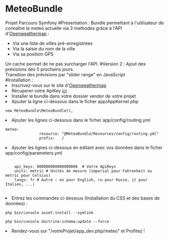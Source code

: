 # MeteoBundle
Projet Parcours Symfony
#Présentation :
Bundle permettant à l'utilisateur de connaître la meteo actuelle via 3 methodes grâce à l'API d'<a href="http://openweathermap.org/">Openweathermap</a> :
<ul>
<li>Via une liste de villes pré-enregistrées</li>
<li>Via la saisie du nom de la ville</li>
<li>Via sa position GPS</li>
</ul>
Un cache permet de ne pas surcharger l'API.
#Version 2 :
Ajout des prévisions des 5 prochains jours.<br>
Transition des prévisions par "slider range" en JavaScript<br>
#Installation :
<li>Inscrivez-vous sur le site d'<a href="http://openweathermap.org/">Openweathermap</a></li>
<li>Récuperer votre ApiKey <a href="https://home.openweathermap.org/api_keys">ici</a></li>
<li>Installer le bundle dans votre dossier vendor de votre projet</li>
<li>Ajouter la ligne ci-dessous dans le ficher app/AppKernel.php</li>
<pre><code>new MeteoBundle\MeteoBundle(),</code></pre>
<li>Ajouter les lignes ci-dessous dans le ficher app/config/routing.yml</li>
<pre><code>meteo:
               resource: "@MeteoBundle/Resources/config/routing.yml"
               prefix:   /</code></pre>
<li>Ajouter les lignes ci-dessous en éditant avec vos données dans le ficher app/config/parameters.yml</li>
<pre><code>
    api_keys: 000000000000000000  # Votre ApiKeys
    units: metric # Unités de mesure (imperial pour Fahrenheit ou metric pour Celsius)
    langs: fr # Autre : en pour English, ru pour Russe, it pour Italien, ...)
    </code></pre>
<li>Entrez les commandes ci-dessous (Installation du CSS et des bases de données) :
<pre><code>php bin/console asset:install --symlink</code></pre>
<pre><code>php bin/console doctrine:schema:update --force</code></pre></li>
<li>Rendez-vous sur "/votreProjet/app_dev.php/meteo" et Profitez !</li>
